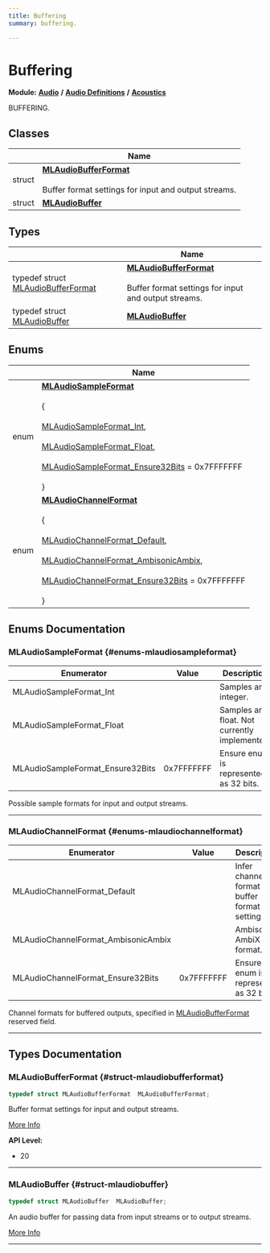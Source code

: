 ```yaml
---
title: Buffering
summary: buffering. 

---
```


# Buffering

**Module:** **[Audio](/versioned_docs/version-22-Mar-2023/api-ref/api/Modules/group___audio/group___audio.md)** **/** **[Audio Definitions](/versioned_docs/version-22-Mar-2023/api-ref/api/Modules/group___audio/group___audio_defs/group___audio_defs.md)** **/** **[Acoustics](/versioned_docs/version-22-Mar-2023/api-ref/api/Modules/group___audio/group___audio_defs/group___def_acoustics/group___def_acoustics.md)**

BUFFERING. 

## Classes

|                | Name           |
| -------------- | -------------- |
| struct | **[MLAudioBufferFormat](/versioned_docs/version-22-Mar-2023/api-ref/api/Modules/group___audio/group___audio_defs/group___def_acoustics/group___def_buffering/struct_m_l_audio_buffer_format.md)** <br></br>Buffer format settings for input and output streams.  |
| struct | **[MLAudioBuffer](/versioned_docs/version-22-Mar-2023/api-ref/api/Modules/group___audio/group___audio_defs/group___def_acoustics/group___def_buffering/struct_m_l_audio_buffer.md)**  |

## Types

|                | Name           |
| -------------- | -------------- |
| typedef struct [MLAudioBufferFormat](/versioned_docs/version-22-Mar-2023/api-ref/api/Modules/group___audio/group___audio_defs/group___def_acoustics/group___def_buffering/struct_m_l_audio_buffer_format.md) | **[MLAudioBufferFormat](/versioned_docs/version-22-Mar-2023/api-ref/api/Modules/group___audio/group___audio_defs/group___def_acoustics/group___def_buffering.md#struct-mlaudiobufferformat)** <br></br>Buffer format settings for input and output streams.  |
| typedef struct [MLAudioBuffer](/versioned_docs/version-22-Mar-2023/api-ref/api/Modules/group___audio/group___audio_defs/group___def_acoustics/group___def_buffering/struct_m_l_audio_buffer.md) | **[MLAudioBuffer](/versioned_docs/version-22-Mar-2023/api-ref/api/Modules/group___audio/group___audio_defs/group___def_acoustics/group___def_buffering.md#struct-mlaudiobuffer)**  |

## Enums

|                | Name           |
| -------------- | -------------- |
| enum | **[MLAudioSampleFormat](/versioned_docs/version-22-Mar-2023/api-ref/api/Modules/group___audio/group___audio_defs/group___def_acoustics/group___def_buffering.md#enums-mlaudiosampleformat)** <br></br> { <br></br>[MLAudioSampleFormat_Int](/versioned_docs/version-22-Mar-2023/api-ref/api/Modules/group___audio/group___audio_defs/group___def_acoustics/group___def_buffering.md#enums-mlaudiosampleformat-int),<br></br> [MLAudioSampleFormat_Float](/versioned_docs/version-22-Mar-2023/api-ref/api/Modules/group___audio/group___audio_defs/group___def_acoustics/group___def_buffering.md#enums-mlaudiosampleformat-float),<br></br> [MLAudioSampleFormat_Ensure32Bits](/versioned_docs/version-22-Mar-2023/api-ref/api/Modules/group___audio/group___audio_defs/group___def_acoustics/group___def_buffering.md#enums-mlaudiosampleformat-ensure32bits) = 0x7FFFFFFF<br></br>} |
| enum | **[MLAudioChannelFormat](/versioned_docs/version-22-Mar-2023/api-ref/api/Modules/group___audio/group___audio_defs/group___def_acoustics/group___def_buffering.md#enums-mlaudiochannelformat)** <br></br> { <br></br>[MLAudioChannelFormat_Default](/versioned_docs/version-22-Mar-2023/api-ref/api/Modules/group___audio/group___audio_defs/group___def_acoustics/group___def_buffering.md#enums-mlaudiochannelformat-default),<br></br> [MLAudioChannelFormat_AmbisonicAmbix](/versioned_docs/version-22-Mar-2023/api-ref/api/Modules/group___audio/group___audio_defs/group___def_acoustics/group___def_buffering.md#enums-mlaudiochannelformat-ambisonicambix),<br></br> [MLAudioChannelFormat_Ensure32Bits](/versioned_docs/version-22-Mar-2023/api-ref/api/Modules/group___audio/group___audio_defs/group___def_acoustics/group___def_buffering.md#enums-mlaudiochannelformat-ensure32bits) = 0x7FFFFFFF<br></br>} |

## Enums Documentation

### MLAudioSampleFormat {#enums-mlaudiosampleformat}

| Enumerator | Value | Description |
| ---------- | ----- | ----------- |
| MLAudioSampleFormat_Int | | Samples are integer. |
| MLAudioSampleFormat_Float | | Samples are float. Not currently implemented. |
| MLAudioSampleFormat_Ensure32Bits |  0x7FFFFFFF| Ensure enum is represented as 32 bits. |




Possible sample formats for input and output streams. 





-----------

### MLAudioChannelFormat {#enums-mlaudiochannelformat}

| Enumerator | Value | Description |
| ---------- | ----- | ----------- |
| MLAudioChannelFormat_Default | | Infer channel format from buffer format settings. |
| MLAudioChannelFormat_AmbisonicAmbix | | Ambisonic AmbiX format. |
| MLAudioChannelFormat_Ensure32Bits |  0x7FFFFFFF| Ensure enum is represented as 32 bits. |




Channel formats for buffered outputs, specified in [MLAudioBufferFormat](/versioned_docs/version-22-Mar-2023/api-ref/api/Modules/group___audio/group___audio_defs/group___def_acoustics/group___def_buffering/struct_m_l_audio_buffer_format.md) reserved field. 





-----------


## Types Documentation

### MLAudioBufferFormat {#struct-mlaudiobufferformat}

```cpp
typedef struct MLAudioBufferFormat  MLAudioBufferFormat;
```

Buffer format settings for input and output streams. 



[More Info](/versioned_docs/version-22-Mar-2023/api-ref/api/Modules/group___audio/group___audio_defs/group___def_acoustics/group___def_buffering/struct_m_l_audio_buffer_format.md)


**API Level:**
  * 20 




-----------

### MLAudioBuffer {#struct-mlaudiobuffer}

```cpp
typedef struct MLAudioBuffer  MLAudioBuffer;
```


An audio buffer for passing data from input streams or to output streams. 



[More Info](/versioned_docs/version-22-Mar-2023/api-ref/api/Modules/group___audio/group___audio_defs/group___def_acoustics/group___def_buffering/struct_m_l_audio_buffer.md)



-----------







